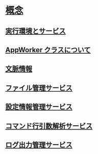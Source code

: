# [概念](concepts.md)
## [実行環境とサービス](concepts.md#hostrunner)
## [AppWorker クラスについて](concepts.md#appworker)
## [文脈情報](concepts.md#context)
## [ファイル管理サービス](concepts.md#file_system)
## [設定情報管理サービス](concepts.md#settings_system)
## [コマンド行引数解析サービス](concepts.md#command_line)
## [ログ出力管理サービス](concepts.md#logging_system)
